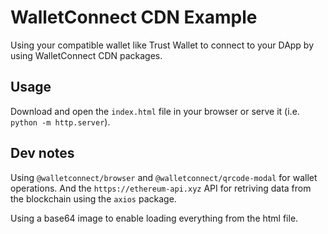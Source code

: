 # WalletConnect CDN Example

Using your compatible wallet like Trust Wallet to connect to your DApp by using WalletConnect CDN packages.

## Usage

Download and open the `index.html` file in your browser or serve it (i.e. `python -m http.server`).

## Dev notes

Using `@walletconnect/browser` and `@walletconnect/qrcode-modal` for wallet operations. And the `https://ethereum-api.xyz` API for retriving data from the blockchain using the `axios` package.

Using a base64 image to enable loading everything from the html file.
